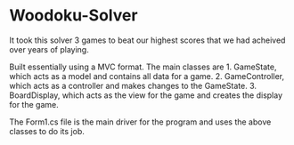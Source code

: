 # Woodoku-Solver

It took this solver 3 games to beat our highest scores that we had acheived over years of playing.

Built essentially using a MVC format.
The main classes are 1. GameState, which acts as a model and contains all data for a game.
                     2. GameController, which acts as a controller and makes changes to the GameState.
                     3. BoardDisplay, which acts as the view for the game and creates the display for the game.
                     
The Form1.cs file is the main driver for the program and uses the above classes to do its job.
